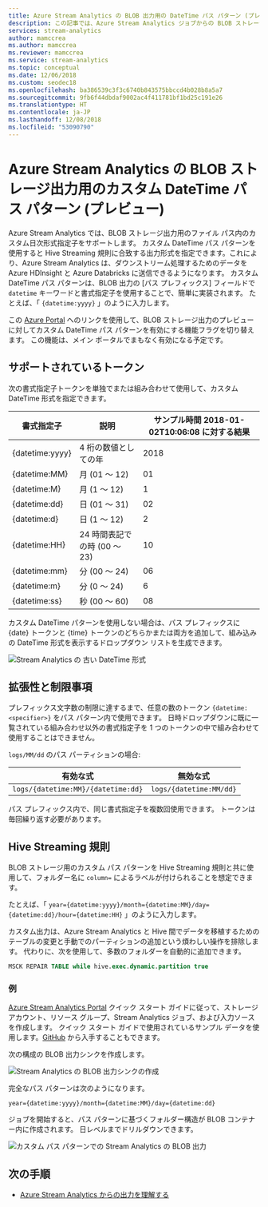 ```yaml
---
title: Azure Stream Analytics の BLOB 出力用の DateTime パス パターン (プレビュー)
description: この記事では、Azure Stream Analytics ジョブからの BLOB ストレージ出力に対するカスタム DateTime パス パターン機能について説明します。
services: stream-analytics
author: mamccrea
ms.author: mamccrea
ms.reviewer: mamccrea
ms.service: stream-analytics
ms.topic: conceptual
ms.date: 12/06/2018
ms.custom: seodec18
ms.openlocfilehash: ba386539c3f3c6740b843575bbccd4b028b8a5a7
ms.sourcegitcommit: 9fb6f44dbdaf9002ac4f411781bf1bd25c191e26
ms.translationtype: HT
ms.contentlocale: ja-JP
ms.lasthandoff: 12/08/2018
ms.locfileid: "53090790"
---
```

# <a name="custom-datetime-path-patterns-for-azure-stream-analytics-blob-storage-output-preview"></a>Azure Stream Analytics の BLOB ストレージ出力用のカスタム DateTime パス パターン (プレビュー)

Azure Stream Analytics では、BLOB ストレージ出力用のファイル パス内のカスタム日次形式指定子をサポートします。 カスタム DateTime パス パターンを使用すると Hive Streaming 規則に合致する出力形式を指定できます。これにより、Azure Stream Analytics は、ダウンストリーム処理するためのデータを Azure HDInsight と Azure Databricks に送信できるようになります。 カスタム DateTime パス パターンは、BLOB 出力の [パス プレフィックス] フィールドで `datetime` キーワードと書式指定子を使用することで、簡単に実装されます。 たとえば、「 `{datetime:yyyy}` 」のように入力します。

この [Azure Portal](https://portal.azure.com/?Microsoft_Azure_StreamAnalytics_bloboutputcustomdatetimeformats=true) へのリンクを使用して、BLOB ストレージ出力のプレビューに対してカスタム DateTime パス パターンを有効にする機能フラグを切り替えます。 この機能は、メイン ポータルでまもなく有効になる予定です。

## <a name="supported-tokens"></a>サポートされているトークン

次の書式指定子トークンを単独でまたは組み合わせて使用して、カスタム DateTime 形式を指定できます。

|書式指定子   |説明   |サンプル時間 2018-01-02T10:06:08 に対する結果|
|----------|-----------|------------|
|{datetime:yyyy}|4 桁の数値としての年|2018|
|{datetime:MM}|月 (01 ～ 12)|01|
|{datetime:M}|月 (1 ～ 12)|1|
|{datetime:dd}|日 (01 ～ 31)|02|
|{datetime:d}|日 (1 ～ 12)|2|
|{datetime:HH}|24 時間表記での時 (00 ～ 23)|10|
|{datetime:mm}|分 (00 ～ 24)|06|
|{datetime:m}|分 (0 ～ 24)|6|
|{datetime:ss}|秒 (00 ～ 60)|08|

カスタム DateTime パターンを使用しない場合は、パス プレフィックスに {date} トークンと {time} トークンのどちらかまたは両方を追加して、組み込みの DateTime 形式を表示するドロップダウン リストを生成できます。

![Stream Analytics の 古い DateTime 形式](./media/stream-analytics-custom-path-patterns-blob-storage-output/stream-analytics-old-date-time-formats.png)

## <a name="extensibility-and-restrictions"></a>拡張性と制限事項

プレフィックス文字数の制限に達するまで、任意の数のトークン `{datetime:<specifier>}` をパス パターン内で使用できます。 日時ドロップダウンに既に一覧されている組み合わせ以外の書式指定子を 1 つのトークンの中で組み合わせて使用することはできません。 

`logs/MM/dd` のパス パーティションの場合:

|有効な式   |無効な式   |
|----------|-----------|
|`logs/{datetime:MM}/{datetime:dd}`|`logs/{datetime:MM/dd}`|

パス プレフィックス内で、同じ書式指定子を複数回使用できます。 トークンは毎回繰り返す必要があります。

## <a name="hive-streaming-conventions"></a>Hive Streaming 規則

BLOB ストレージ用のカスタム パス パターンを Hive Streaming 規則と共に使用して、フォルダー名に `column=` によるラベルが付けられることを想定できます。

たとえば、「 `year={datetime:yyyy}/month={datetime:MM}/day={datetime:dd}/hour={datetime:HH}` 」のように入力します。

カスタム出力は、Azure Stream Analytics と Hive 間でデータを移植するためのテーブルの変更と手動でのパーティションの追加という煩わしい操作を排除します。 代わりに、次を使用して、多数のフォルダーを自動的に追加できます。

```SQL
MSCK REPAIR TABLE while hive.exec.dynamic.partition true
```

### <a name="example"></a>例

[Azure Stream Analytics Portal](stream-analytics-quick-create-portal.md) クイック スタート ガイドに従って、ストレージ アカウント、リソース グループ、Stream Analytics ジョブ、および入力ソースを作成します。 クイック スタート ガイドで使用されているサンプル データを使用します。[GitHub](https://raw.githubusercontent.com/Azure/azure-stream-analytics/master/Samples/GettingStarted/HelloWorldASA-InputStream.json) から入手することもできます。

次の構成の BLOB 出力シンクを作成します。

![Stream Analytics の BLOB 出力シンクの作成](./media/stream-analytics-custom-path-patterns-blob-storage-output/stream-analytics-create-output-sink.png)

完全なパス パターンは次のようになります。


`year={datetime:yyyy}/month={datetime:MM}/day={datetime:dd}`


ジョブを開始すると、パス パターンに基づくフォルダー構造が BLOB コンテナー内に作成されます。 日レベルまでドリルダウンできます。

![カスタム パス パターンでの Stream Analytics の BLOB 出力](./media/stream-analytics-custom-path-patterns-blob-storage-output/stream-analytics-blob-output-folder-structure.png)

## <a name="next-steps"></a>次の手順

* [Azure Stream Analytics からの出力を理解する](stream-analytics-define-outputs.md)
